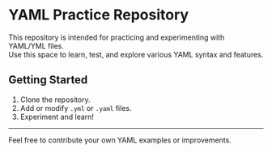 # YAML Practice Repository

This repository is intended for practicing and experimenting with YAML/YML files.  
Use this space to learn, test, and explore various YAML syntax and features.

## Getting Started

1. Clone the repository.
2. Add or modify `.yml` or `.yaml` files.
3. Experiment and learn!

---

Feel free to contribute your own YAML examples or improvements.
